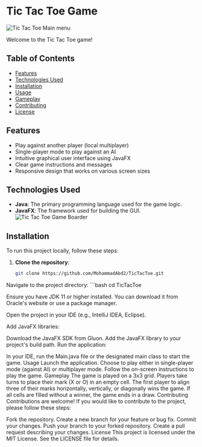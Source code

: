 # Tic Tac Toe Game

![Tic Tac Toe Main menu](https://e.top4top.io/p_3205k03ad1.png)

Welcome to the Tic Tac Toe game!

## Table of Contents

- [Features](#features)
- [Technologies Used](#technologies-used)
- [Installation](#installation)
- [Usage](#usage)
- [Gameplay](#gameplay)
- [Contributing](#contributing)
- [License](#license)

## Features

- Play against another player (local multiplayer)
- Single-player mode to play against an AI
- Intuitive graphical user interface using JavaFX
- Clear game instructions and messages
- Responsive design that works on various screen sizes

## Technologies Used

- **Java**: The primary programming language used for the game logic.
- **JavaFX**: The framework used for building the GUI.
![Tic Tac Toe Game Boarder](https://j.top4top.io/p_3205ibleu1.png)

## Installation

To run this project locally, follow these steps:

1. **Clone the repository**:

   ```bash
   git clone https://github.com/MohammadAbd2/TicTacToe.git

Navigate to the project directory:
	```bash
	cd TicTacToe


Ensure you have JDK 11 or higher installed. You can download it from Oracle's website or use a package manager.

Open the project in your IDE (e.g., IntelliJ IDEA, Eclipse).

Add JavaFX libraries:

Download the JavaFX SDK from Gluon.
Add the JavaFX library to your project's build path.
Run the application:

In your IDE, run the Main.java file or the designated main class to start the game.
Usage
Launch the application.
Choose to play either in single-player mode (against AI) or multiplayer mode.
Follow the on-screen instructions to play the game.
Gameplay
The game is played on a 3x3 grid.
Players take turns to place their mark (X or O) in an empty cell.
The first player to align three of their marks horizontally, vertically, or diagonally wins the game.
If all cells are filled without a winner, the game ends in a draw.
Contributing
Contributions are welcome! If you would like to contribute to the project, please follow these steps:

Fork the repository.
Create a new branch for your feature or bug fix.
Commit your changes.
Push your branch to your forked repository.
Create a pull request describing your changes.
License
This project is licensed under the MIT License. See the LICENSE file for details.

